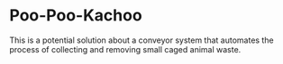 # Poo-Poo-Kachoo
This is a potential solution about a conveyor system that automates the process of collecting and removing small caged animal waste.
